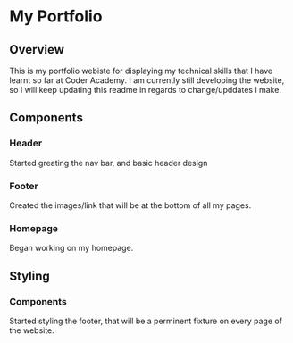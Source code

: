 # My Portfolio

## Overview

This is my portfolio webiste for displaying my technical skills that I have learnt so far at Coder Academy. I am currently still developing the website, so I will keep updating this readme in regards to change/upddates i make.

## Components

### Header
Started greating the nav bar, and basic header design
### Footer
Created the images/link that will be at the bottom of all my pages.

### Homepage
Began working on my homepage.

## Styling

### Components

Started styling the footer, that will be a perminent fixture on every page of the website.